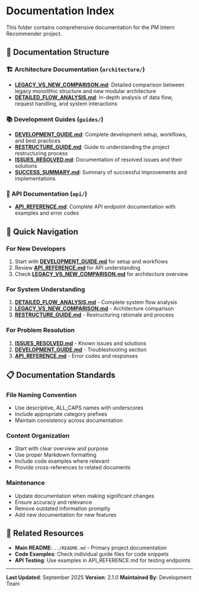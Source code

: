 # Documentation Index

This folder contains comprehensive documentation for the PM Intern Recommender project.

## 📁 Documentation Structure

### 🏗️ Architecture Documentation (`architecture/`)
- **[LEGACY_VS_NEW_COMPARISON.md](architecture/LEGACY_VS_NEW_COMPARISON.md)**: Detailed comparison between legacy monolithic structure and new modular architecture
- **[DETAILED_FLOW_ANALYSIS.md](architecture/DETAILED_FLOW_ANALYSIS.md)**: In-depth analysis of data flow, request handling, and system interactions

### 📚 Development Guides (`guides/`)
- **[DEVELOPMENT_GUIDE.md](guides/DEVELOPMENT_GUIDE.md)**: Complete development setup, workflows, and best practices
- **[RESTRUCTURE_GUIDE.md](guides/RESTRUCTURE_GUIDE.md)**: Guide to understanding the project restructuring process
- **[ISSUES_RESOLVED.md](guides/ISSUES_RESOLVED.md)**: Documentation of resolved issues and their solutions
- **[SUCCESS_SUMMARY.md](guides/SUCCESS_SUMMARY.md)**: Summary of successful improvements and implementations

### 🔧 API Documentation (`api/`)
- **[API_REFERENCE.md](api/API_REFERENCE.md)**: Complete API endpoint documentation with examples and error codes

## 🚀 Quick Navigation

### For New Developers
1. Start with **[DEVELOPMENT_GUIDE.md](guides/DEVELOPMENT_GUIDE.md)** for setup and workflows
2. Review **[API_REFERENCE.md](api/API_REFERENCE.md)** for API understanding
3. Check **[LEGACY_VS_NEW_COMPARISON.md](architecture/LEGACY_VS_NEW_COMPARISON.md)** for architecture overview

### For System Understanding
1. **[DETAILED_FLOW_ANALYSIS.md](architecture/DETAILED_FLOW_ANALYSIS.md)** - Complete system flow analysis
2. **[LEGACY_VS_NEW_COMPARISON.md](architecture/LEGACY_VS_NEW_COMPARISON.md)** - Architecture comparison
3. **[RESTRUCTURE_GUIDE.md](guides/RESTRUCTURE_GUIDE.md)** - Restructuring rationale and process

### For Problem Resolution
1. **[ISSUES_RESOLVED.md](guides/ISSUES_RESOLVED.md)** - Known issues and solutions
2. **[DEVELOPMENT_GUIDE.md](guides/DEVELOPMENT_GUIDE.md)** - Troubleshooting section
3. **[API_REFERENCE.md](api/API_REFERENCE.md)** - Error codes and responses

## 📋 Documentation Standards

### File Naming Convention
- Use descriptive, ALL_CAPS names with underscores
- Include appropriate category prefixes
- Maintain consistency across documentation

### Content Organization
- Start with clear overview and purpose
- Use proper Markdown formatting
- Include code examples where relevant
- Provide cross-references to related documents

### Maintenance
- Update documentation when making significant changes
- Ensure accuracy and relevance
- Remove outdated information promptly
- Add new documentation for new features

## 🔗 Related Resources

- **Main README**: `../README.md` - Primary project documentation
- **Code Examples**: Check individual guide files for code snippets
- **API Testing**: Use examples in API_REFERENCE.md for testing endpoints

---

**Last Updated**: September 2025
**Version**: 2.1.0
**Maintained By**: Development Team